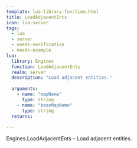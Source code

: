 ```yaml
---
template: lua-library-function.html
title: LoadAdjacentEnts
icon: lua-server
tags:
  - lua
  - server
  - needs-verification
  - needs-example
lua:
  library: Engines
  function: LoadAdjacentEnts
  realm: server
  description: "Load adjacent entities."
  
  arguments:
    - name: "mapName"
      type: string
    - name: "baseMapName"
      type: string
  returns:
    
---
```


<div class="lua__search__keywords">
Engines.LoadAdjacentEnts &#x2013; Load adjacent entities.
</div>
